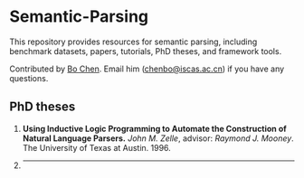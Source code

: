 # Semantic-Parsing

This repository provides resources for semantic parsing, including benchmark datasets, papers, tutorials, PhD theses, and framework tools.

Contributed by [Bo Chen](https://github.com/dongpobeyond). Email him (chenbo@iscas.ac.cn) if you have any questions.

## PhD theses
1. **Using Inductive Logic Programming to Automate the Construction of Natural Language Parsers.**
*John M. Zelle*, advisor: *Raymond J. Mooney*. The University of Texas at Austin. 1996.

1. ****
